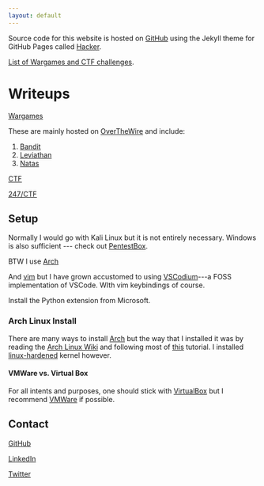 ```yaml
---
layout: default
---
```


Source code for this website is hosted on [GitHub](https://github.com/sudoheader/sudoheader.github.io) using the Jekyll theme for GitHub Pages called [Hacker](https://github.com/pages-themes/hacker).

[List of Wargames and CTF challenges](./ctf-page.md).

# Writeups

[Wargames](https://github.com/sudoheader/Wargames)

These are mainly hosted on [OverTheWire](https://overthewire.org) and include:

1. [Bandit](https://github.com/sudoheader/Wargames/blob/master/Bandit/README.md)
2. [Leviathan](https://github.com/sudoheader/Wargames/blob/master/Leviathan/README.md)
3. [Natas](https://github.com/sudoheader/Wargames/blob/master/Natas/README.md)

[CTF](https://github.com/sudoheader/CTF)

[247/CTF](https://247ctf.com)

## Setup

Normally I would go with Kali Linux but it is not entirely necessary. Windows is also sufficient --- check out [PentestBox](https://pentestbox.org/).

BTW I use [Arch](https://archlinux.org)

And [vim](https://vim.org) but I have grown accustomed to using [VSCodium](https://vscodium.com/)---a FOSS implementation of VSCode. WIth vim keybindings of course.

Install the Python extension from Microsoft.

### Arch Linux Install

There are many ways to install [Arch](https://archlinux.org) but the way that I installed it was by reading the [Arch Linux Wiki](https://wiki.archlinux.org/index.php/Installation_guide) and following most of [this](https://gist.github.com/huntrar/e42aee630bee3295b2c671d098c81268) tutorial. I installed [linux-hardened](https://www.archlinux.org/packages/extra/x86_64/linux-hardened/) kernel however.

#### VMWare vs. Virtual Box

For all intents and purposes, one should stick with [VirtualBox](https://www.virtualbox.org/) but I recommend [VMWare](https://www.vmware.com/) if possible.

## Contact

[GitHub](https://github.com/sudoheader)

[LinkedIn](https://www.linkedin.com/in/sudoheader)

[Twitter](https://twitter.com/sudoheader)
